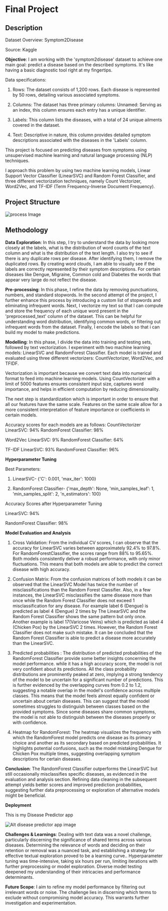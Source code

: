 # Final Project

## Description

Dataset Overview: Symptom2Disease

Source: Kaggle

**Objective**: I am working with the 'symptom2disease' dataset to achieve one main goal: predict a disease based on the described symptoms. It's like having a basic diagnostic tool right at my fingertips.


Data specifications:

1. Rows: The dataset consists of 1,200 rows. Each disease is represented by 50 rows, detailing various associated symptoms.

2. Columns: The dataset has three primary columns:
Unnamed: Serving as an index, this column ensures each entry has a unique identifier.

3. Labels: This column lists the diseases, with a total of 24 unique ailments covered in the dataset.

4. Text: Descriptive in nature, this column provides detailed symptom descriptions associated with the diseases in the 'Labels' column.

This project is focused on predicting diseases from symptoms using unsupervised machine learning and natural language processing (NLP) techniques. 

I approach this problem by using two machine learning models, Linear Support Vector Classifier (LinearSVC) and Random Forest Classifier, and three different vectorization techniques, namely Count Vectorizer, Word2Vec, and TF-IDF (Term Frequency-Inverse Document Frequency).

## Project Structure
![process Image](process.jpg)

## Methodology

**Data Exploration**: In this step, I try to understand the data by looking more closely at the labels, what is the distribution of word counts of the text column and what is the distribution of the text length. I also try to see if there is any duplicate rows per disease. After identifying them, I remove the duplicated rows. By creating word clouds, I am able to visually see if the labels are correctly represented by their symptom descriptions. For certain diseases like Dengue, Migraine, Common cold and Diabetes the words that appear very large do not reflect the disease.

**Pre-processing**: In this phase, I refine the data by removing punctuations, numbers, and standard stopwords. In the second attempt of the project, I further enhance this process by introducing a custom list of stopwords and eliminating infrequent words. Next, I vectorize my text so that I can compute and store the frequency of each unique word present in the 'preprocessed_text' column of the dataset. This can be helpful for understanding word distribution, identifying common words, or filtering out infrequent words from the dataset. Finally, I encode the labels so that i can build my model to make predictions.

**Modelling**: In this phase, I divide the data into training and testing sets, followed by text vectorization. I experiment with two machine learning models: LinearSVC and RandomForest Classifier. Each model is trained and evaluated using three different vectorizers: CountVectorizer, Word2Vec, and TFIDF.

Vectorization is important because we convert text data into numerical format to feed into machine learning models. Using CountVectorizer with a limit of 5000 features ensures consistent input size, captures word importance, and helps in efficient computation by reducing dimensionality.

The next step is standardization which is important in order to ensure that all our features have the same scale. Features on the same scale allow for a more consistent interpretation of feature importance or coefficients in certain models.

Accuracy scores for each models are as follows:
CountVectorizer
LinearSVC: 94%
RandomForest Classifier: 98%

Word2Vec
LinearSVC: 9%
RandomForest Classifier: 64%

TF-IDF
LinearSVC: 93%
RandomForest Classifier: 96%

**Hyperparameter Tuning**

Best Parameters:

1. LinearSVC- {'C': 0.001, 'max_iter': 1000}

2. RandomForest Classifier- 
{'max_depth': None, 'min_samples_leaf': 1, 'min_samples_split': 2, 'n_estimators': 100}

Accuracy Scores after Hyperparameter Tuning

LinearSVC: 94%

RandomForest Classifier: 98%

**Model Evaluation and Analysis**

1. Cross Validation:
From the individual CV scores, I can observe that the accuracy for LinearSVC varies between approximately 92.4% to 97.8%. For RandomForestClassifier, the scores range from 88% to 95.65%. Both models consistently deliver a robust performance, with only minor fluctuations. This means that both models are able to predict the correct disease with high accuracy.

2. Confusion Matrix: From the confusion matrices of both models it can be observed that the LinearSVC Model has twice the number of misclassifications than the Random Forest Classifier. Also, in a few instances, the LinearSVC misclassifies the same disease more than once while the Random Forest Classifier does not exceed 1 misclassification for any disease. For example label 6 (Dengue) is predicted as label 4 (Dengue) 2 times by The LinearSVC and the Random Forest Classifier shows the same pattern but only once. Another example is label 17(Varicose Veins) which is predicted as label 4 (Chicken Pox) by the LinearSVC 2 times. However, the Random Forest Classifier does not make such mistake. It can be concluded that the Random Forest Classifier is able to predict a disease more accurately than the LinearSVC.

3. Predicted probabilities : The distribution of predicted probabilities of the RandomForest Classifier provide some better insights concerning the model performance. while it has a high accuracy score, the model is not very confident about its predictions. All the class probability distributions are prominently peaked at zero, implying a strong tendency of the model to be uncertain for a significant number of predictions. This is further evidenced by the overlapping curves from 0.2 to 1.2, suggesting a notable overlap in the model's confidence across multiple classes. This means that the model feels almost equally confident or uncertain about certain diseases. This can suggest that the model sometimes struggles to distinguish between  classes based on the provided symptoms. Since some diseases share common symptoms, the model is not able to distinguish between the diseases properly or with confidence.

4. Heatmap for RandomForest: The heatmap visualizes the frequency with which the RandomForest model predicts one disease as its primary choice and another as its secondary based on predicted probabilities. It highlights potential confusions, such as the model mistaking Dengue for Chicken Pox multiple times, suggesting overlapping symptom descriptions for certain diseases.

**Conclusion**: The RandomForest Classifier outperforms the LinearSVC but still occasionally misclassifies specific diseases, as evidenced in the evaluation and analysis section. Refining data cleaning in the subsequent attempt yields better scores and improved prediction probabilities, suggesting further data preprocessing or exploration of alternative models might be beneficial.


**Deployment**

This is my Disease Predictor app

![Alt disease predictor app image](disease_predict_app.png)


**Challenges & Learnings**: Dealing with text data was a novel challenge, particularly discerning the significance of shared terms across various diseases. Determining the relevance of words and deciding on their retention or removal was a nuanced task, and establishing a strategy for effective textual exploration proved to be a learning curve.. Hyperparameter tuning was time-intensive, taking six hours per run, limiting iterations with further preprocessing or model exploration. Diverse model testing deepened my understanding of their intricacies and performance determinants.

**Future Scope**: I aim to refine my model performance by filtering out irrelevant words or noise. The challenge lies in discerning which terms to exclude without compromising model accuracy. This warrants further investigation and experimentation.






















